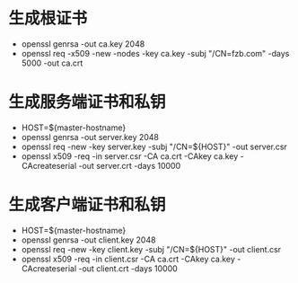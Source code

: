 # 生成根证书
- openssl genrsa -out ca.key 2048
- openssl req -x509 -new -nodes -key ca.key -subj "/CN=fzb.com" -days 5000 -out ca.crt

# 生成服务端证书和私钥
- HOST=${master-hostname}
- openssl genrsa -out server.key 2048
- openssl req -new -key server.key -subj "/CN=${HOST}" -out server.csr
- openssl x509 -req -in server.csr -CA ca.crt -CAkey ca.key -CAcreateserial -out server.crt -days 10000

# 生成客户端证书和私钥
- HOST=${master-hostname}
- openssl genrsa -out client.key 2048
- openssl req -new -key client.key -subj "/CN=${HOST}" -out client.csr
- openssl x509 -req -in client.csr -CA ca.crt -CAkey ca.key -CAcreateserial -out client.crt -days 10000
